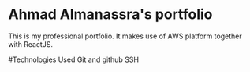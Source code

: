 # Ahmad Almanassra's portfolio

This is my professional portfolio. It makes use of AWS platform together with ReactJS.

#Technologies Used
Git and github
SSH
